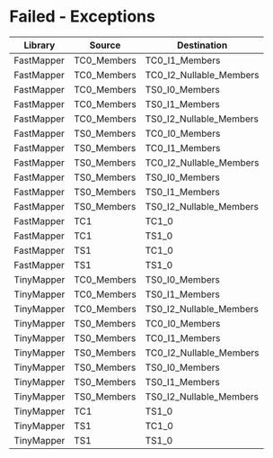 # Failed - Exceptions
|Library             |Source                  |Destination             
|--------------------|------------------------|------------------------
|FastMapper          |TC0_Members             |TC0_I1_Members          
|FastMapper          |TC0_Members             |TC0_I2_Nullable_Members 
|FastMapper          |TC0_Members             |TS0_I0_Members          
|FastMapper          |TC0_Members             |TS0_I1_Members          
|FastMapper          |TC0_Members             |TS0_I2_Nullable_Members 
|FastMapper          |TS0_Members             |TC0_I0_Members          
|FastMapper          |TS0_Members             |TC0_I1_Members          
|FastMapper          |TS0_Members             |TC0_I2_Nullable_Members 
|FastMapper          |TS0_Members             |TS0_I0_Members          
|FastMapper          |TS0_Members             |TS0_I1_Members          
|FastMapper          |TS0_Members             |TS0_I2_Nullable_Members 
|FastMapper          |TC1                     |TC1_0                   
|FastMapper          |TC1                     |TS1_0                   
|FastMapper          |TS1                     |TC1_0                   
|FastMapper          |TS1                     |TS1_0                   
|TinyMapper          |TC0_Members             |TS0_I0_Members          
|TinyMapper          |TC0_Members             |TS0_I1_Members          
|TinyMapper          |TC0_Members             |TS0_I2_Nullable_Members 
|TinyMapper          |TS0_Members             |TC0_I0_Members          
|TinyMapper          |TS0_Members             |TC0_I1_Members          
|TinyMapper          |TS0_Members             |TC0_I2_Nullable_Members 
|TinyMapper          |TS0_Members             |TS0_I0_Members          
|TinyMapper          |TS0_Members             |TS0_I1_Members          
|TinyMapper          |TS0_Members             |TS0_I2_Nullable_Members 
|TinyMapper          |TC1                     |TS1_0                   
|TinyMapper          |TS1                     |TC1_0                   
|TinyMapper          |TS1                     |TS1_0                   
